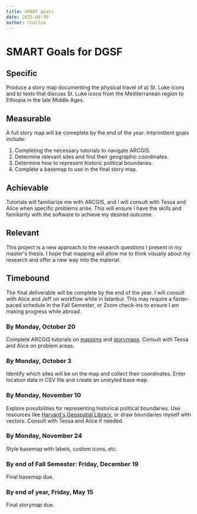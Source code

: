 ```yaml
---
title: SMART goals
date: 2025-09-30
author: Charlie
---
```


# SMART Goals for DGSF
## Specific
Produce a story map documenting the physical travel of a) St. Luke icons and b) texts that discuss St. Luke icons from the Mediterranean region to Ethiopia in the late Middle Ages.
## Measurable
A full story map will be comeplete by the end of the year. Intermittent goals include:
1. Completing the necessary tutorials to navigate ARCGIS.
2. Determine relevant sites and find their geographic coordinates.
3. Determine how to represent historic political boundaries.
4. Complete a basemap to use in the final story map.
## Achievable
Tutorials will familiarize me with ARCGIS, and I will consult with Tessa and Alice when specific problems arise. This will ensure I have the skills and familiarity with the software to achieve my desired outcome.
## Relevant
This project is a new approach to the research questions I present in my master's thesis. I hope that mapping will allow me to think visually about my research and offer a new way into the material.
## Timebound
The final deliverable will be complete by the end of the year. I will consult with Alice and Jeff on workflow while in İstanbul. This may require a faster-paced schedule in the Fall Semester, or Zoom check-ins to ensure I am making progress while abroad.
### By Monday, October 20
Complete ARCGIS tutorials on [mapping](https://learn.arcgis.com/en/paths/cartographic-creations-with-web-maps/) and [storymaps](https://storymaps.arcgis.com/collections/d34681ac0d1a417894a3a3d955c6913f?item=2). Consult with Tessa and Alice on problem areas.
### By Monday, October 3
Identify which sites will be on the map and collect their coordinates. Enter location data in CSV file and create an unstyled base map.
### By Monday, November 10
Explore possibilities for representing historical political boundaries. Use resources like [Harvard's Geospatial Library](https://hgl.harvard.edu/), or draw boundaries myself with vectors. Consult with Tessa and Alice if needed.
### By Monday, November 24
Style basemap with labels, custom icons, etc.
### By end of Fall Semester: Friday, December 19
Final basemap due.
### By end of year, Friday, May 15
  Final storymap due.
